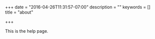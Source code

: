 +++
date = "2016-04-26T11:31:57-07:00"
description = ""
keywords = []
title = "about"

+++


This is the help page.
